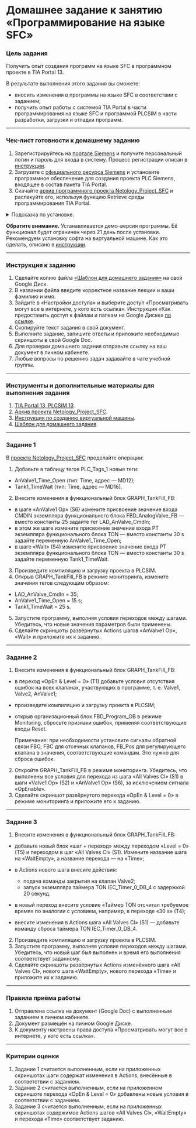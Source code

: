 # Домашнее задание к занятию «Программирование на языке SFC»

### Цель задания

Получить опыт создания программ на языке SFC в программном проекте в TIA Portal 13.

В результате выполнения этого задания вы сможете:

- вносить изменения в программы на языке SFC в соответствии с заданием;
- получить опыт работы с системой TIA Portal в части программирования на языке SFC и программой PLCSIM в части разработки, загрузки и отладки программ.

------

### Чек-лист готовности к домашнему заданию

1. Зарегистрируйтесь на [портале Siemens](https://mall.industry.siemens.com/goos/WelcomePage.aspx?regionUrl=/ru&language=ru) и получите персональный логин и пароль для входа в систему. Процесс регистрации описан в [инструкции](https://docs.google.com/presentation/d/1RPHvCE2OxBbHRMWSAV2E-HxscZvR2nRIZVHCy8hvjJE/edit?usp=sharing).
2. Загрузите с [официального ресурса Siemens](https://support.industry.siemens.com/cs/document/78793685/simatic-step-7-(tia-portal)-v13-trial-download?dti=0&lc=en-DE) и установите программное обеспечение для создания проекта PLC Siemens, входящее в состав пакета TIA Portal. 
3. Скачайте [архив программного проекта Netology_Project_SFC](https://drive.google.com/file/d/1i0VcPWArjz-Rc6Zb5zzVPpaHjWtJCU_z/view?usp=share_link) и распакуйте его, используя функцию Retrieve среды программирования TIA Portal.

<details>
  <summary> Подсказка по установке.</summary>
  
  
1. Скачайте все файлы по [ссылке](https://support.industry.siemens.com/cs/document/109745155/simatic-step-7-including-plcsim-v13-sp2-trial-download?dti=0&lc=en-DE) в две отдельные папки:
 
  - STEP 7 Professional V13 SP2 (DVD 1, DVD 2, SHA-256 checksum).
 
  ![image](https://github.com/netology-code/phd-homeworks/blob/main/6.6/Step7_1.png)
 
  - SIMATIC STEP 7 PLCSIM V13 SP2 for STEP 7 Basic and STEP 7 Professional (включая SHA-256 checksum).
  
    ![image](https://github.com/netology-code/phd-homeworks/blob/main/6.6/Step7_2.png)

2. Запустите установочный файл SIMATIC_STEP_7_Professional_V13_SP2_Upd4.exe, пройдите стандартную процедуру установки.
3. Запустите установочный файл SIMATIC_S7_PLCSIM_V13_SP2.exe, пройдите стандартную процедуру установки.

    ---
  
</details>
  
**Обратите внимание.** Устанавливается демо-версия программы. Её функционал будет ограничен через 21 день после установки. Рекомендуем установку софта на виртуальной машине. Как это сделать, описано в [инструкции](https://docs.google.com/presentation/d/1psnSlotXT7cr8ECnaZaTCDLnIyYOGUzCArLeydeRztY/edit?usp=sharing).

------

### Инструкция к заданию

1. Сделайте копию файла [«Шаблон для домашнего задания»](https://docs.google.com/document/d/1MiwldIkT0D7OWcygHadT0PwvF4M3eY3FKipRuTsttIs/edit?usp=sharing) на свой Google Диск.
2. В названии файла введите корректное название лекции и ваши фамилию и имя.
3. Зайдите в «Настройки доступа» и выберите доступ «Просматривать могут все в интернете, у кого есть ссылка». Инструкция «Как предоставить доступ к файлам и папкам на Google Диске» [по ссылке](https://support.google.com/docs/answer/2494822?hl=ru&co=GENIE.Platform%3DDesktop).
4. Скопируйте текст задания в свой документ.
5. Выполните задание, запишите ответы и приложите необходимые скриншоты в свой Google Doc.
6. Для проверки домашнего задания отправьте ссылку на ваш документ в личном кабинете.
7. Любые вопросы по решению задач задавайте в чате учебной группы.

------

### Инструменты и дополнительные материалы для выполнения задания

1. [TIA Portal 13, PLCSIM 13](https://support.industry.siemens.com/cs/document/109745155/simatic-step-7-including-plcsim-v13-sp2-trial-download?dti=0&lc=en-WW).
2. [Архив проекта Netology_Project_SFC](https://drive.google.com/file/d/1i0VcPWArjz-Rc6Zb5zzVPpaHjWtJCU_z/view?usp=share_link).
3. [Инструкция по созданию виртуальной машины](https://docs.google.com/presentation/d/1psnSlotXT7cr8ECnaZaTCDLnIyYOGUzCArLeydeRztY/edit?usp=sharing).
4. [Шаблон для домашнего задания](https://docs.google.com/document/d/1fY7ppRmQDDn8RPF8LRXai7DpTxoiajZSpb288-KPi7c/edit?usp=sharing).

------

### Задание 1

В [проекте Netology_Project_SFC](https://drive.google.com/file/d/1i0VcPWArjz-Rc6Zb5zzVPpaHjWtJCU_z/view?usp=share_link) проделайте операции:

1. Добавьте в таблицу тегов PLC_Tags_1 новые теги:

  - AnValve1_Time_Open (тип: Time, адрес — MD12);
  - Tank1_TimeWait (тип: Time, адрес — MD16).

2. Внесите изменения в функциональный блок GRAPH_TankFill_FB:
  - в шаге «AnValve1 Op» (S6) измените присвоение значение входа CMDIN экземпляра функционального блока FBD_AnalogValve_FB — вместо константы 25 задайте тег LAD_AnValve_CmdIn;
  - в этом же шаге измените присвоение значение входа PT экземпляра функционального блока TON — вместо константы 30 s задайте переменную AnValve1_Time_Open;
  - в шаге «Wait» (S4) измените присвоение значение входа PT экземпляра функционального блока TON — вместо константы 30 s задайте переменную Tank1_TimeWait.

3. Произведите компиляцию и загрузку проекта в PLCSIM.
4. Открыв GRAPH_TankFill_FB в режиме мониторинга, измените значения тегов следующим образом:

  - LAD_AnValve_CmdIn = 35;
  - AnValve1_Time_Open = 15 s;
  - Tank1_TimeWait = 25 s.

5. Запустите программу, выполняя условия переходов между шагами. Убедитесь, что новые значения параметров были применены.
6. Сделайте скриншоты развёрнутых Actions шагов «AnValve1 Op», «Wait» и приложите их к заданию.

------

### Задание 2

1. Внесите изменения в функциональный блок GRAPH_TankFill_FB:

  - в переход «OpEn & Level = 0» (T1) добавьте условия отсутствия ошибок на всех клапанах, участвующих в программе, т. е. Valve1, Valve2, AnValve1;
  - произведите компиляцию и загрузку проекта в PLCSIM;
  - открыв организационный блок FBD_Program_OB в режиме Monitoring, сбросьте признаки ошибок, применяя соответствующие входы Reset. 

    Примечание: при необходимости установите сигналы обратной связи FBO, FBC для отсечных клапанов, FB_Pos для регулирующего клапана в значения, соответствующие командам. Это нужно для сброса ошибок.

2. Откройте GRAPH_TankFill_FB в режиме мониторинга. Убедитесь, что выполнены все условия для перехода из шага «All Valves Cl» (S1) в шаги «Valve1 Op» (S2) и «AnValve1 Op» (S6), за исключением сигнала «OpEnable».
3. Сделайте скриншот развёрнутого перехода «OpEn & Level = 0» в режиме мониторинга и приложите его к заданию.

------

### Задание 3

1. Внесите изменения в функциональный блок GRAPH_TankFill_FB:
  
  - добавьте новый блок «шаг + переход» между переходом «Level = 0» (T5) и переходом в шаг «All Valves Cl» (S1). Измените название шага на «WaitEmpty», а название перехода — на «Time»;
  - в Actions нового шага внесите действия:

     - подача команды закрытия на клапан Valve2;
     - запуск экземпляра таймера TON IEC_Timer_0_DB_4 с задержкой 20 секунд.

  - в новый переход внесите условие «Таймер TON отсчитал требуемое время» по аналогии с условием, например, в переходе «30 s» (T4);
  - внесите изменения в Actions шага «All Valves Cl» (S1) — добавьте команду сброса таймера TON IEC_Timer_0_DB_4.

2. Произведите компиляцию и загрузку проекта в PLCSIM.
3. Запустите программу, выполняя условия переходов между шагами. Убедитесь, что новый шаг был выполнен и время его выполнения соответствует заданному.
4. Сделайте скриншоты развёрнутых Actions изменённого шага «All Valves Cl», нового шага «WaitEmpty», нового перехода «Time» и приложите их к заданию.

------


### Правила приёма работы

1. Отправлена ссылка на документ (Google Doc) с выполненным заданием в личном кабинете.
2. Документ размещён на личном Google Диске.
3. К документу настроены права доступа «Просматривать могут все в интернете, у кого есть ссылка».

------

### Критерии оценки

1. Задание 1 считается выполненным, если на приложенных скриншотах шаги содержат изменения в Actions, внесённые в соответствии с заданием.
2. Задание 2 считается выполненным, если на приложенном скриншоте перехода «OpEn & Level = 0» добавлены новые условия в соответствии с заданием.
3. Задание 3 считается выполненным, если на приложенных скриншотах содержимое Actions шагов «All Valves Cl», «WaitEmpty» и перехода «Time» соответствует заданию.
